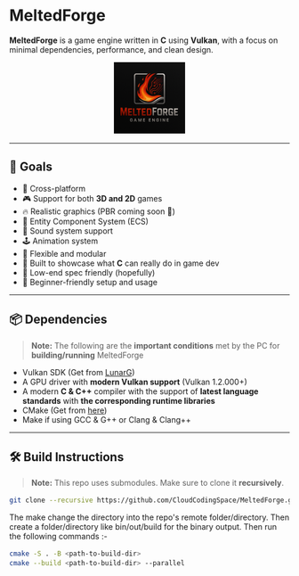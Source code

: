 # MeltedForge

**MeltedForge** is a game engine written in **C** using **Vulkan**, with a focus on minimal dependencies, performance, and clean design.

<p align="center">
  <img src="MeltedForge/mfassets/logo/logo.png" alt="MeltedForge Logo" height="128" width="128"/>
</p>

---

## 🚀 Goals

- 🔁 Cross-platform
- 🎮 Support for both **3D and 2D** games
- 🔥 Realistic graphics (PBR coming soon 👀)
- 🧠 Entity Component System (ECS)
- 🎵 Sound system support
- 🕹️ Animation system
- 🧩 Flexible and modular
- 🧰 Built to showcase what **C** can really do in game dev
- 🐢 Low-end spec friendly (hopefully)
- 🙌 Beginner-friendly setup and usage

---

## 📦 Dependencies

> **Note:** The following are the **important conditions** met by the PC for **building/running** MeltedForge

- Vulkan SDK (Get from [LunarG](https://vulkan.lunarg.com/))
- A GPU driver with **modern Vulkan support** (Vulkan 1.2.000+)
- A modern **C & C++** compiler with the support of **latest language standards** with **the corresponding runtime libraries**
- CMake (Get from [here](https://cmake.org/download/))
- Make if using GCC & G++ or Clang & Clang++

---

## 🛠️ Build Instructions

> **Note:** This repo uses submodules. Make sure to clone it **recursively**.

```bash
git clone --recursive https://github.com/CloudCodingSpace/MeltedForge.git
```

The make change the directory into the repo's remote folder/directory. Then create a folder/directory
like bin/out/build for the binary output. Then run the following commands :- 

```bash
cmake -S . -B <path-to-build-dir>
cmake --build <path-to-build-dir> --parallel
```
